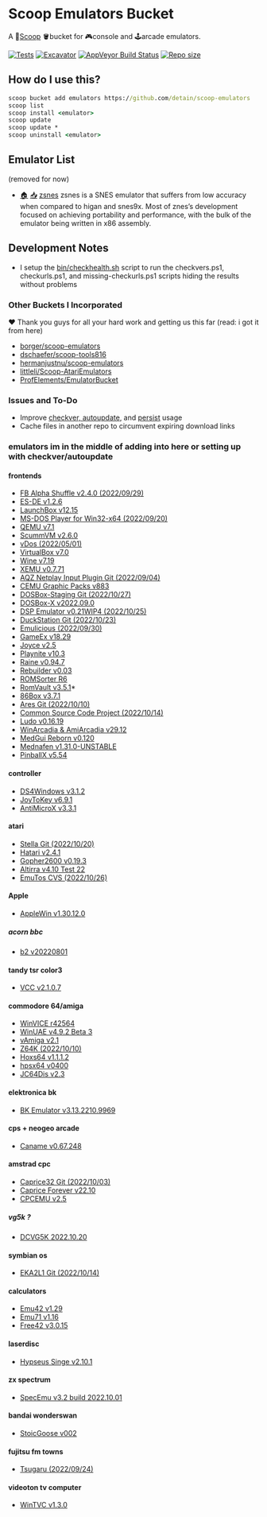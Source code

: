 # Scoop Emulators Bucket

A 🥄[Scoop](https://scoop.sh) 🪣bucket for 🎮console and 🕹arcade emulators.

[![Tests](https://github.com/detain/scoop-emulators/actions/workflows/ci.yml/badge.svg)](https://github.com/detain/scoop-emulators/actions/workflows/ci.yml)
[![Excavator](https://github.com/detain/scoop-emulators/actions/workflows/excavator.yml/badge.svg)](https://github.com/detain/scoop-emulators/actions/workflows/excavator.yml)
[![AppVeyor Build Status](https://img.shields.io/appveyor/ci/detain/scoop-emulators/master.svg?style=flat-square&label=AppVeyor&logo=appveyor)](https://ci.appveyor.com/project/detain/scoop-emulators/branch/master)
[![Repo size](https://img.shields.io/github/repo-size/detain/scoop-emulators.svg?style=flat-square)](https://github.com/detain/scoop-emulators)

## How do I use this?

```cmd
scoop bucket add emulators https://github.com/detain/scoop-emulators
scoop list
scoop install <emulator>
scoop update
scoop update *
scoop uninstall <emulator>
```

## Emulator List

(removed for now)

* [🏠](http://www.zsnes.com/) [📥](https://consolo.is.cc/emu/zsnes/1.51.7z) [zsnes](./bucket/zsnes.json) zsnes is a SNES emulator that suffers from low accuracy when compared to higan and snes9x. Most of znes’s development focused on achieving portability and performance, with the bulk of the emulator being written in x86 assembly.

## Development Notes

* I setup the [bin/checkhealth.sh](./bin/checkhealth.sh) script to run the checkvers.ps1, checkurls.ps1, and missing-checkurls.ps1 scripts hiding the results without problems

### Other Buckets I Incorporated

❤ Thank you guys for all your hard work and getting us this far (read: i got it from here)

* [borger/scoop-emulators](https://github.com/borger/scoop-emulators)
* [dschaefer/scoop-tools816](https://github.com/dschaefer/scoop-tools816)
* [hermanjustnu/scoop-emulators](https://github.com/hermanjustnu/scoop-emulators)
* [littleli/Scoop-AtariEmulators](https://github.com/littleli/Scoop-AtariEmulators)
* [ProfElements/EmulatorBucket](https://github.com/ProfElements/EmulatorBucket)

### Issues and To-Do

* Improve [checkver, autoupdate](https://github.com/ScoopInstaller/Scoop/wiki/App-Manifest-Autoupdate), and [persist](https://github.com/ScoopInstaller/Scoop/wiki/Persistent-data) usage
* Cache files in another repo to circumvent expiring download links

### emulators im in the middle of adding into here or setting up with checkver/autoupdate

#### frontends

* [FB Alpha Shuffle v2.4.0 (2022/09/29)](https://www.emucr.com/2022/09/fb-alpha-shuffle-v240-20220929.html)
* [ES-DE v1.2.6](https://www.emucr.com/2022/08/es-de-v126.html)
* [LaunchBox v12.15](https://www.emucr.com/2022/09/launchbox-v1215.html)
* [MS-DOS Player for Win32-x64 (2022/09/20)](https://www.emucr.com/2022/09/ms-dos-player-for-win32-x64-20220920.html)
* [QEMU v7.1](https://www.emucr.com/2022/08/qemu-v71.html)
* [ScummVM v2.6.0](https://www.emucr.com/2022/08/scummvm-v260.html)
* [vDos (2022/05/01)](https://www.emucr.com/2022/10/vdos-20220501.html)
* [VirtualBox v7.0](https://www.emucr.com/2022/10/virtualbox-v70.html)
* [Wine v7.19](https://www.emucr.com/2022/10/wine-v719.html)
* [XEMU v0.7.71](https://www.emucr.com/2022/10/xemu-v0771.html)
* [AQZ Netplay Input Plugin Git (2022/09/04)](https://www.emucr.com/2022/09/aqz-netplay-input-plugin-git-20220904.html)
* [CEMU Graphic Packs v883](https://www.emucr.com/2022/08/cemu-graphic-packs-v883.html)
* [DOSBox-Staging Git (2022/10/27)](https://www.emucr.com/2022/10/dosbox-staging-git-20221027.html)
* [DOSBox-X v2022.09.0](https://www.emucr.com/2022/09/dosbox-x-v2022090.html)
* [DSP Emulator v0.21WIP4 (2022/10/25)](https://www.emucr.com/2022/10/dsp-emulator-v021wip4-20221025.html)
* [DuckStation Git (2022/10/23)](https://www.emucr.com/2022/10/duckstation-git-20221023.html)
* [Emulicious (2022/09/30)](https://www.emucr.com/2022/10/emulicious-20220930.html)
* [GameEx v18.29](https://www.emucr.com/2022/10/gameex-v1829.html)
* [Joyce v2.5](https://www.emucr.com/2022/08/joyce-v25.html)
* [Playnite v10.3](https://www.emucr.com/2022/09/playnite-v103.html)
* [Raine v0.94.7](https://www.emucr.com/2022/10/raine-v0947.html)
* [Rebuilder v0.03](https://www.emucr.com/2022/10/rebuilder-v003.html)
* [ROMSorter R6](https://www.emucr.com/2022/10/romsorter-r6.html)
* [RomVault v3.5.1](https://www.emucr.com/2022/10/romvault-v351.html)*
* [86Box v3.7.1](https://www.emucr.com/2022/08/86box-v371.html)
* [Ares Git (2022/10/10)](https://www.emucr.com/2022/10/ares-git-20221010.html)
* [Common Source Code Project (2022/10/14)](https://www.emucr.com/2022/10/common-source-code-project-20221014.html)
* [Ludo v0.16.19](https://www.emucr.com/2022/09/ludo-v01619.html)
* [WinArcadia & AmiArcadia v29.12](https://www.emucr.com/2022/10/winarcadia-amiarcadia-v2912.html)
* [MedGui Reborn v0.120](https://www.emucr.com/2022/08/medgui-reborn-v0120.html)
* [Mednafen v1.31.0-UNSTABLE](https://www.emucr.com/2022/08/mednafen-v1310-unstable.html)
* [PinballX v5.54](https://www.emucr.com/2022/09/pinballx-v554.html)

#### controller

* [DS4Windows v3.1.2](https://www.emucr.com/2022/08/ds4windows-v312.html)
* [JoyToKey v6.9.1](https://www.emucr.com/2022/08/joytokey-v691.html)
* [AntiMicroX v3.3.1](https://www.emucr.com/2022/10/antimicrox-v331.html)

#### atari

* [Stella Git (2022/10/20)](https://www.emucr.com/2022/10/stella-git-20221020.html)
* [Hatari v2.4.1](https://www.emucr.com/2022/08/hatari-v241.html)
* [Gopher2600 v0.19.3](https://www.emucr.com/2022/10/gopher2600-v0193.html)
* [Altirra v4.10 Test 22](https://www.emucr.com/2022/10/altirra-v410-test-22.html)
* [EmuTos CVS (2022/10/26)](https://www.emucr.com/2022/10/emutos-cvs-20221026.html)

#### Apple

* [AppleWin v1.30.12.0](https://www.emucr.com/2022/09/applewin-v130120.html)

##### acorn bbc

* [b2 v20220801](https://www.emucr.com/2022/08/b2-v20220801.html)

#### tandy tsr color3

* [VCC v2.1.0.7](https://www.emucr.com/2022/10/vcc-v2107.html)

#### commodore 64/amiga

* [WinVICE r42564](https://www.emucr.com/2022/10/winvice-r42564.html)
* [WinUAE v4.9.2 Beta 3](https://www.emucr.com/2022/10/winuae-v492-beta-3.html)
* [vAmiga v2.1](https://www.emucr.com/2022/08/vamiga-v21.html)
* [Z64K (2022/10/10)](https://www.emucr.com/2022/10/z64k-20221010.html)
* [Hoxs64 v1.1.1.2](https://www.emucr.com/2022/09/hoxs64-v1112.html)
* [hpsx64 v0400](https://www.emucr.com/2022/10/hpsx64-v0400.html)
* [JC64Dis v2.3](https://www.emucr.com/2022/10/jc64dis-v23.html)

#### elektronica bk

* [BK Emulator v3.13.2210.9969](https://www.emucr.com/2022/10/bk-emulator-v31322109969.html)

#### cps + neogeo arcade

* [Caname v0.67.248](https://www.emucr.com/2022/09/caname-v067248.html)

#### amstrad cpc

* [Caprice32 Git (2022/10/03)](https://www.emucr.com/2022/10/caprice32-git-20221003.html)
* [Caprice Forever v22.10](https://www.emucr.com/2022/10/caprice-forever-v2210.html)
* [CPCEMU v2.5](https://www.emucr.com/2022/08/cpcemu-v25.html)

##### vg5k ?

* [DCVG5K 2022.10.20](https://www.emucr.com/2022/10/dcvg5k-20221020.html)

#### symbian os

* [EKA2L1 Git (2022/10/14)](https://www.emucr.com/2022/10/eka2l1-git-20221014.html)

#### calculators

* [Emu42 v1.29](https://www.emucr.com/2022/10/emu42-v128.html)
* [Emu71 v1.16](https://www.emucr.com/2022/08/emu71-v116.html)
* [Free42 v3.0.15](https://www.emucr.com/2022/10/free42-v3015.html)

#### laserdisc

* [Hypseus Singe v2.10.1](https://www.emucr.com/2022/10/hypseus-singe-v2101.html)

#### zx spectrum

* [SpecEmu v3.2 build 2022.10.01](https://www.emucr.com/2022/10/specemu-v32-build-20221001.html)

#### bandai wonderswan

* [StoicGoose v002](https://www.emucr.com/2022/08/stoicgoose-v002.html)

#### fujitsu fm towns

* [Tsugaru (2022/09/24)](https://www.emucr.com/2022/09/tsugaru-20220924.html)

#### videoton tv computer

* [WinTVC v1.3.0](https://www.emucr.com/2022/10/wintvc-v130.html)
